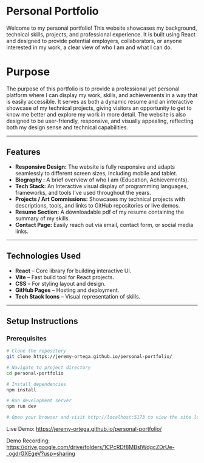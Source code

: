 # Personal Portfolio

Welcome to my personal portfolio! This website showcases my background, technical skills, projects, and professional experience. It is built using React and designed to provide potential employers, collaborators, or anyone interested in my work, a clear view of who I am and what I can do.

# Purpose

The purpose of this portfolio is to provide a professional yet personal platform where I can display my work, skills, and achievements in a way that is easily accessible. It serves as both a dynamic resume and an interactive showcase of my technical projects, giving visitors an opportunity to get to know me better and explore my work in more detail. The website is also designed to be user-friendly, responsive, and visually appealing, reflecting both my design sense and technical capabilities.

---

## Features

- **Responsive Design:** The website is fully responsive and adapts seamlessly to different screen sizes, including mobile and tablet. 
- **Biography :** A brief overview of who I am (Education, Achievements).
- **Tech Stack:** An Interactive visual display of programming languages, frameworks, and tools I've used throughout the years. 
- **Projects / Art Commissions:** Showcases my technical projects with descriptions, tools, and links to GitHub repositories or live demos.  
- **Resume Section:** A downloadable pdf of my resume containing the summary of my skills. 
- **Contact Page:** Easily reach out via email, contact form, or social media links.  

---

## Technologies Used

- **React** – Core library for building interactive UI.  
- **Vite** – Fast build tool for React projects.  
- **CSS** – For styling layout and design.  
- **GitHub Pages** – Hosting and deployment.  
- **Tech Stack Icons** – Visual representation of skills.  

---

## Setup Instructions

### Prerequisites
```bash
# Clone the repository
git clone https://jeremy-ortega.github.io/personal-portfolio/

# Navigate to project directory
cd personal-portfolio

# Install dependencies
npm install

# Run development server
npm run dev

# Open your browser and visit http://localhost:5173 to view the site locally
```
Live Demo:
https://jeremy-ortega.github.io/personal-portfolio/

Demo Recording:
https://drive.google.com/drive/folders/1CPcRDf8MBsIWdgcZDrUe-_ogdrGXEgeV?usp=sharing

